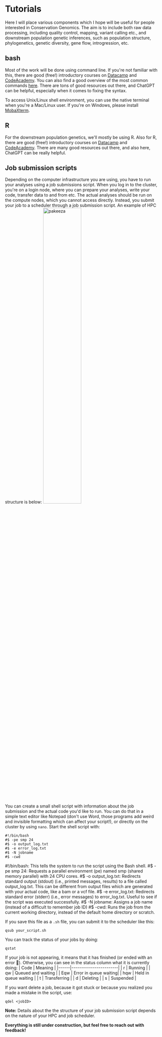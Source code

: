 # Tutorials

Here I will place various components which I hope will be useful for people interested in Conservation Genomics. The aim is to include both raw data processing, including quality control, mapping, variant calling etc., and downstream population genetic inferences, such as population structure, phylogenetics, genetic diversity, gene flow, introgression, etc. 

## bash

Most of the work will be done using command line. If you're not familiar with this, there are good (free!) introductory courses on [Datacamp](https://app.datacamp.com/learn/courses/introduction-to-bash-scripting]) and [CodeAcademy](https://www.codecademy.com/learn/learn-the-command-line). You can also find a good overview of the most common commands [here](https://ryanstutorials.net/linuxtutorial/navigation.php). There are tons of good resources out there, and ChatGPT can be helpful, especially when it comes to fixing the syntax.

To access Unix/Linux shell environment, you can use the native terminal when you're a Mac/Linux user. If you're on Windows, please install [MobaXterm](https://mobaxterm.mobatek.net/).

## R

For the downstream population genetics, we'll mostly be using R. Also for R, there are good (free!) introductory courses on [Datacamp](https://app.datacamp.com/learn/courses/free-introduction-to-r) and [CodeAcademy](https://www.codecademy.com/learn/learn-r). There are many good resources out there, and also here, ChatGPT can be really helpful.

## Job submission scripts

Depending on the computer infrastructure you are using, you have to run your analyses using a job submissions script. When you log in to the cluster, you're on a login node, where you can prepare your analyses, write your code, transfer data to and from etc. The actual analyses should be run on the compute nodes, which you cannot access directly. Instead, you submit your job to a scheduler through a job submission script. An example of HPC structure is below:
<img src="Images/structure.png" alt="pakeeza" width="50%">

You can create a small shell script with information about the job submission and the actual code you'd like to run. You can do that in a simple text editor like Notepad (don't use Word, those programs add weird and invisible formatting which can affect your script!), or directly on the cluster by using `nano`. Start the shell script with:
```
#!/bin/bash 
#$ -pe smp 24 
#$ -o output_log.txt 
#$ -e error_log.txt
#$ -N jobname
#$ -cwd
```

#!/bin/bash: This tells the system to run the script using the Bash shell.
#$ -pe smp 24: Requests a parallel environment (pe) named smp (shared memory parallel) with 24 CPU cores.
#$ -o output_log.txt: Redirects standard output (stdout) (i.e., printed messages, results) to a file called output_log.txt. This can be different from output files which are generated with your actual code, like a bam or a vcf file.
#$ -e error_log.txt: Redirects standard error (stderr) (i.e., error messages) to error_log.txt. Useful to see if the script was executed successfully.
#$ -N jobname: Assigns a job name (instead of a difficult to remember job ID)
#$ -cwd: Runs the job from the current working directory, instead of the default home directory or scratch.

If you save this file as a `.sh` file, you can submit it to the scheduler like this:
```
qsub your_script.sh
```

You can track the status of your jobs by doing:
```
qstat
```

If your job is not appearing, it means that it has finished (or ended with an error :grimacing:). Otherwise, you can see in the status column what it is currently doing:
| Code | Meaning               |
|------|------------------------|
| r    | Running               |
| qw   | Queued and waiting    |
| Eqw  | Error in queue waiting|
| hqw  | Held in queue waiting |
| t    | Transferring          |
| d    | Deleting              |
| s    | Suspended             |

If you want delete a job, because it got stuck or because you realized you made a mistake in the script, use:
```
qdel <jobID>
```

**Note:** Details about the the structure of your job submission script depends on the nature of your HPC and job scheduler.

**Everything is still under construction, but feel free to reach out with feedback!**

